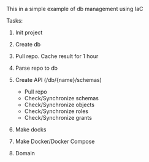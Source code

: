 This in a simple example of db management using IaC

Tasks:
1. Init project
2. Create db 
3. Pull repo. Cache result for 1 hour
4. Parse repo to db
5. Create API (/db/{name}/schemas)
    - Pull repo
    - Check/Synchronize schemas
    - Check/Synchronize objects
    - Check/Synchronize roles
    - Check/Synchronize grants
   
6. Make docks
7. Make Docker/Docker Compose
8. Domain